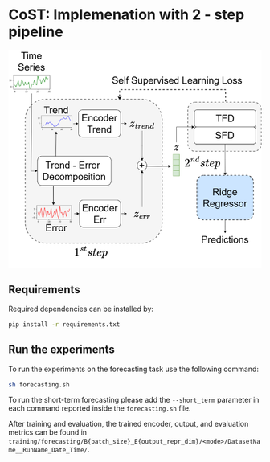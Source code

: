 # CoST: Implemenation with 2 - step pipeline

<p align="center">
<img src=".\images\cost.png" width = "600" alt="" align=center />
</p>

  
## Requirements
Required dependencies can be installed by:
```sh
pip install -r requirements.txt
```


## Run the experiments

To run the experiments on the forecasting task use the following command:

```sh
sh forecasting.sh
```

To run the short-term forecasting please add the `--short_term` parameter in each command reported inside the `forecasting.sh` file.

After training and evaluation, the trained encoder, output, and evaluation metrics can be found in `training/forecasting/B{batch_size}_E{output_repr_dim}/<mode>/DatasetName__RunName_Date_Time/`.

